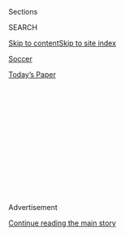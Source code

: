 <div id="app">

<div>

<div>

<div>

<div class="NYTAppHideMasthead css-1q2w90k e1suatyy0">

<div class="section css-ui9rw0 e1suatyy2">

<div class="css-eph4ug er09x8g0">

<div class="css-6n7j50">

</div>

<span class="css-1dv1kvn">Sections</span>

<div class="css-10488qs">

<span class="css-1dv1kvn">SEARCH</span>

</div>

[Skip to content](#site-content)[Skip to site
index](#site-index)

</div>

<div id="masthead-section-label" class="css-1wr3we4 eaxe0e00">

[Soccer](https://www.nytimes3xbfgragh.onion/section/sports/soccer)

</div>

<div class="css-10698na e1huz5gh0">

</div>

</div>

<div id="masthead-bar-one" class="section hasLinks css-15hmgas e1csuq9d3">

<div class="css-uqyvli e1csuq9d0">

</div>

<div class="css-1uqjmks e1csuq9d1">

</div>

<div class="css-9e9ivx">

[](https://myaccount.nytimes3xbfgragh.onion/auth/login?response_type=cookie&client_id=vi)

</div>

<div class="css-1bvtpon e1csuq9d2">

[Today’s
Paper](https://www.nytimes3xbfgragh.onion/section/todayspaper)

</div>

</div>

</div>

</div>

<div data-aria-hidden="false">

<div id="site-content" data-role="main">

<div>

<div class="css-1aor85t" style="opacity:0.000000001;z-index:-1;visibility:hidden">

<div class="css-1hqnpie">

<div class="css-epjblv">

<span class="css-17xtcya">[Soccer](/section/sports/soccer)</span><span class="css-x15j1o">|</span><span class="css-fwqvlz">San
Francisco 49ers Look to Increase Stake in Leeds
United</span>

</div>

<div class="css-k008qs">

<div class="css-1iwv8en">

<span class="css-18z7m18"></span>

<div>

</div>

</div>

<span class="css-1n6z4y">https://nyti.ms/2PfCbo6</span>

<div class="css-1705lsu">

<div class="css-4xjgmj">

<div class="css-4skfbu" data-role="toolbar" data-aria-label="Social Media Share buttons, Save button, and Comments Panel with current comment count" data-testid="share-tools">

  - 
  - 
  - 
  - 
    
    <div class="css-6n7j50">
    
    </div>

  - 

</div>

</div>

</div>

</div>

</div>

</div>

<div id="NYT_TOP_BANNER_REGION" class="css-13pd83m">

</div>

<div id="top-wrapper" class="css-1sy8kpn">

<div id="top-slug" class="css-l9onyx">

Advertisement

</div>

[Continue reading the main
story](#after-top)

<div class="ad top-wrapper" style="text-align:center;height:100%;display:block;min-height:250px">

<div id="top" class="place-ad" data-position="top" data-size-key="top">

</div>

</div>

<div id="after-top">

</div>

</div>

<div>

<div id="sponsor-wrapper" class="css-1hyfx7x">

<div id="sponsor-slug" class="css-19vbshk">

Supported by

</div>

[Continue reading the main
story](#after-sponsor)

<div id="sponsor" class="ad sponsor-wrapper" style="text-align:center;height:100%;display:block">

</div>

<div id="after-sponsor">

</div>

</div>

<div class="css-186x18t">

</div>

<div class="css-1vkm6nb ehdk2mb0">

# San Francisco 49ers Look to Increase Stake in Leeds United

</div>

The N.F.L. team, which has owned a piece of the soccer team since 2018,
is in talks to increase its investment now that Leeds is returning to
the Premier League.

<div class="css-79elbk" data-testid="photoviewer-wrapper">

<div class="css-z3e15g" data-testid="photoviewer-wrapper-hidden">

</div>

<div class="css-1a48zt4 ehw59r15" data-testid="photoviewer-children">

![<span class="css-16f3y1r e13ogyst0" data-aria-hidden="true">Leeds
United sealed its place in the Premier League next season on July
17.</span><span class="css-cnj6d5 e1z0qqy90" itemprop="copyrightHolder"><span class="css-1ly73wi e1tej78p0">Credit...</span><span><span>Lee
Smith/Action Images, via
Reuters</span></span></span>](https://static01.graylady3jvrrxbe.onion/images/2020/07/31/sports/31nfl-leeds1/merlin_174846696_487df883-a7e2-41e8-a918-4f48fe7b0db5-articleLarge.jpg?quality=75&auto=webp&disable=upscale)

</div>

</div>

<div class="css-18e8msd">

<div class="css-vp77d3 epjyd6m0">

<div class="css-1baulvz">

By [<span class="css-1baulvz last-byline" itemprop="name">Tariq
Panja</span>](https://www.nytimes3xbfgragh.onion/by/tariq-panja)

</div>

</div>

  - 
    
    <div class="css-ld3wwf e16638kd2">
    
    July 31,
    2020
    
    </div>

  - 
    
    <div class="css-4xjgmj">
    
    <div class="css-d8bdto" data-role="toolbar" data-aria-label="Social Media Share buttons, Save button, and Comments Panel with current comment count" data-testid="share-tools">
    
      - 
      - 
      - 
      - 
        
        <div class="css-6n7j50">
        
        </div>
    
      - 
    
    </div>
    
    </div>

</div>

</div>

<div class="section meteredContent css-1r7ky0e" name="articleBody" itemprop="articleBody">

<div class="css-1fanzo5 StoryBodyCompanionColumn">

<div class="css-53u6y8">

LONDON — It took the San Francisco 49ers seven years to turn their
interest in owning a piece of an English soccer team into reality. Now,
two years after buying a 10 percent stake in Leeds United, the 49ers’
owners are looking to increase their investment, and their involvement,
in the storied club that two weeks ago won promotion to the Premier
League.

Executives representing the 49ers and Leeds United’s majority owner,
Andrea Radrizzani, are in talks about increasing the N.F.L. team’s
share, according to [Paraag
Marathe](https://www.49ers.com/team/front-office-roster/paraag-marathe),
the 49ers executive who has sat on the soccer team’s board since San
Francisco’s initial investment in 2018.

“It’s something that we are absolutely hoping to do,” Marathe said in a
telephone interview.

</div>

</div>

<div class="css-nj25e3">

> A tip of the cap to our friends at
> [@LUFC](https://twitter.com/LUFC?ref_src=twsrc%5Etfw)\! 👏
> <https://t.co/GTxTWF1Z1a>
> 
> — San Francisco 49ers (@49ers)
> [July 17, 2020](https://twitter.com/49ers/status/1284236719890460673?ref_src=twsrc%5Etfw)

</div>

<div class="css-1fanzo5 StoryBodyCompanionColumn">

<div class="css-53u6y8">

Any new investment, though, would only further entrench American
football team owners in the board rooms of England’s Premier League, the
world’s most popular and lucrative domestic soccer competition. The
Glazer family, which owns the Tampa Bay Buccaneers, has controlled
Manchester United since 2005; Arsenal is backed by the Los Angeles Rams
owner E. Stanley Kroenke; and Fulham, which is one win away from
clinching a return to the Premier League, is owned by Shahid Khan, who
also owns the Jacksonville Jaguars.

</div>

</div>

<div class="css-1fanzo5 StoryBodyCompanionColumn">

<div class="css-53u6y8">

Under Radrizzani, an Italian sports media tycoon, Leeds United has long
searched for new investment. Radrizzani has been in talks with Qatar’s
sovereign wealth fund, which already owns the French superclub Paris
St.-Germain, but those discussions — [despite reaching an advanced stage
last
year](https://www.nytimes3xbfgragh.onion/2019/06/03/sports/qatar-may-buy-into-english-team-leeds.html)
— have so far failed to produce a sale.

While the 49ers only hold a minority share, they have hardly been
passive investors in Leeds. Top executives, including Marathe and Jed
York, the 49ers’ chief executive, had been regular visitors to Leeds’
Elland Road stadium until the coronavirus pandemic shut down global
travel. Marathe said he and York had traveled to Leeds, a city in
northern England, once every five to six weeks.

“It obviously had fallen on hard times under multiple ownership groups,”
Marathe said of Leeds, a storied club that has been troubled by
financial problems and on-field struggles since tumbling out of the
Premier League in 2004. “But the brand equity is still there, the fans,
and the amount of people that care about that club,” he said. “We just
knew that not only do they belong in the Premier League, but if they got
to the Premier League, that the sky’s the limit.”

“The journey isn’t concluded,” he said of the team’s return to England’s
top tier. “It’s just beginning.”

The 49ers first took an interest in Leeds United in 2011 when Marathe,
the president of 49ers Enterprises, the team’s venture capital division,
was scouring the world for sports brands in which the team could invest.
In Leeds, he found a team with a long history — a three-time English
champion with a passionate fan base in a large city that had no other
professional club — and started talks about a relationship. The 49ers
did not invest then, but did sign a strategic partnership agreement that
largely failed to yield any positive results, according to Marathe.

</div>

</div>

<div class="css-1fanzo5 StoryBodyCompanionColumn">

<div class="css-53u6y8">

But the team’s interest in a more direct stake in Leeds remained. By
2015, Marathe had developed a friendship with Radrizzani, who two years
later bought Leeds himself. “I said, ‘Wow,’” Marathe recalled saying to
Radrizzani shortly after the Italian’s purchase was complete. “‘It’s
such a coincidence because I actually love this club and I spent some
time around this club.’”

Marathe and Radrizzani speak at least twice a week. And in addition to
the regular trips to Leeds, the 49ers regularly share information about
their business and processes; when Leeds was beginning the search for
its current coach, the 49ers passed on a guide the team used to recruit
its current general manager and head coach. Leeds eventually picked
Marcelo Bielsa, the charismatic and quirky Argentine who led Leeds back
to the Premier League.

</div>

</div>

<div class="css-cfo9c3">

</div>

<div class="css-1fanzo5 StoryBodyCompanionColumn">

<div class="css-53u6y8">

The gap in quality — and resources — between the Premier League and the
second-tier Championship that Leeds United just won can be significant.
Last season’s Championship winner, Norwich City, will return there next
season after finishing last in the Premier League this year. Some teams
spend heavily to try to become competitive immediately. Others, like
Sheffield United, which finished in the top half of the table in its
first season back in the top flight, have prospered by relying on the
fundamentals that took them there.

Marathe pointed to Sheffield United’s debut season as an example of an
approach Leeds might be looking to follow.

“You don’t want to just rush and go high — ‘Every player out now; we’re
a Premier League club’ — and buy this and this and this player,” Marathe
said. “Sometimes you want to build it organically and thoughtfully.”

Marathe said that, for now, the 49ers remained focused on being patient
with their investment — which became far more valuable on July 17, the
day [Leeds United’s top-flight return was
confirmed](https://www.nytimes3xbfgragh.onion/2020/07/18/sports/soccer/leeds-united-premier-league.html)
— rather than on cashing in.

</div>

</div>

<div class="css-1fanzo5 StoryBodyCompanionColumn">

<div class="css-53u6y8">

“This is more about continuing the journey than it is about what the
multiple on our investment is,” Marathe said.

Ken Belson contributed reporting from New York.

</div>

</div>

<div>

</div>

</div>

<div>

</div>

<div>

</div>

<div>

</div>

<div>

<div id="bottom-wrapper" class="css-1ede5it">

<div id="bottom-slug" class="css-l9onyx">

Advertisement

</div>

[Continue reading the main
story](#after-bottom)

<div id="bottom" class="ad bottom-wrapper" style="text-align:center;height:100%;display:block;min-height:90px">

</div>

<div id="after-bottom">

</div>

</div>

</div>

</div>

</div>

## Site Index

<div>

</div>

## Site Information Navigation

  - [© <span>2020</span> <span>The New York Times
    Company</span>](https://help.nytimes3xbfgragh.onion/hc/en-us/articles/115014792127-Copyright-notice)

<!-- end list -->

  - [NYTCo](https://www.nytco.com/)
  - [Contact
    Us](https://help.nytimes3xbfgragh.onion/hc/en-us/articles/115015385887-Contact-Us)
  - [Work with us](https://www.nytco.com/careers/)
  - [Advertise](https://nytmediakit.com/)
  - [T Brand Studio](http://www.tbrandstudio.com/)
  - [Your Ad
    Choices](https://www.nytimes3xbfgragh.onion/privacy/cookie-policy#how-do-i-manage-trackers)
  - [Privacy](https://www.nytimes3xbfgragh.onion/privacy)
  - [Terms of
    Service](https://help.nytimes3xbfgragh.onion/hc/en-us/articles/115014893428-Terms-of-service)
  - [Terms of
    Sale](https://help.nytimes3xbfgragh.onion/hc/en-us/articles/115014893968-Terms-of-sale)
  - [Site
    Map](https://spiderbites.nytimes3xbfgragh.onion)
  - [Help](https://help.nytimes3xbfgragh.onion/hc/en-us)
  - [Subscriptions](https://www.nytimes3xbfgragh.onion/subscription?campaignId=37WXW)

</div>

</div>

</div>

</div>

